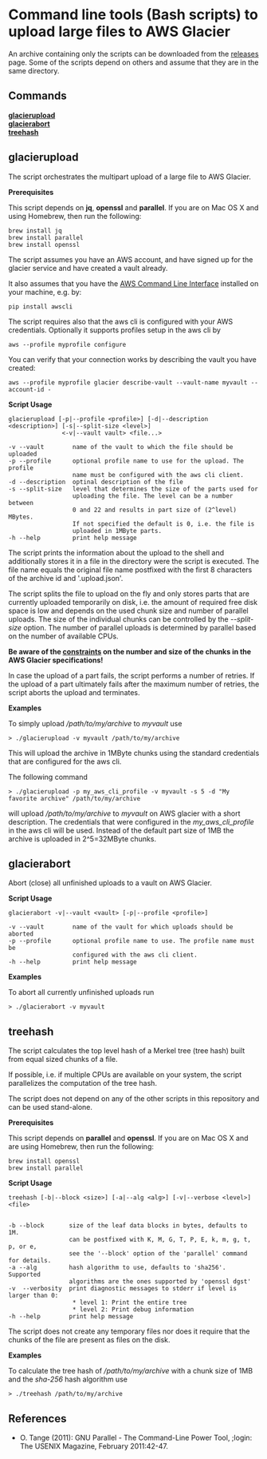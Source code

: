 # Command line tools (Bash scripts) to upload large files to AWS Glacier

An archive containing only the scripts can be downloaded from the [releases](https://github.com/numblr/glaciertools/releases) page. Some of the scripts depend on others and assume that they are in the same directory.

## Commands
**[glacierupload](#glacierupload)**<br>
**[glacierabort](#glacierabort)**<br>
**[treehash](#treehash)**

## glacierupload

The script orchestrates the multipart upload of a large file to AWS Glacier.

**Prerequisites**

This script depends on **jq**, **openssl** and **parallel**. If you are
on Mac OS X and using Homebrew, then run the following:

    brew install jq
    brew install parallel
    brew install openssl

The script assumes you have an AWS account, and have signed up for the glacier
service and have created a vault already.

It also assumes that you have the
[AWS Command Line Interface](http://docs.aws.amazon.com/cli/latest/userguide/installing.html)
installed on your machine, e.g. by:

    pip install awscli

The script requires also that the aws cli is configured with your AWS credentials.
Optionally it supports profiles setup in the aws cli by

    aws --profile myprofile configure

You can verify that your connection works by describing the vault you have created:

    aws --profile myprofile glacier describe-vault --vault-name myvault --account-id -


**Script Usage**

    glacierupload [-p|--profile <profile>] [-d|--description <description>] [-s|--split-size <level>]
                   <-v|--vault vault> <file...>

    -v --vault        name of the vault to which the file should be uploaded  
    -p --profile      optional profile name to use for the upload. The profile
                      name must be configured with the aws cli client.
    -d --description  optinal description of the file
    -s --split-size   level that determines the size of the parts used for
                      uploading the file. The level can be a number between
                      0 and 22 and results in part size of (2^level) MBytes.
                      If not specified the default is 0, i.e. the file is
                      uploaded in 1MByte parts.
    -h --help         print help message

The script prints the information about the upload to the shell and
additionally stores it in a file in the directory were the script is executed.
The file name equals the original file name postfixed with the first 8 characters
of the archive id and '.upload.json'.

The script splits the file to upload on the fly and only stores parts that are
currently uploaded temporarily on disk, i.e. the amount of required free disk
space is low and depends on the used chunk size and number of parallel uploads.
The size of the individual chunks can be controlled by the *--split-size* option.
The number of parallel uploads is determined by parallel based on the number of
available CPUs.

**Be aware of the [constraints](https://docs.aws.amazon.com/amazonglacier/latest/dev/uploading-archive-mpu.html#qfacts)
on the number and size of the chunks in the AWS Glacier specifications!**

In case the upload of a part fails, the script performs a number of retries. If
the upload of a part ultimately fails after the maximum number of retries, the
script aborts the upload and terminates.

**Examples**

To simply upload */path/to/my/archive* to *myvault* use

    > ./glacierupload -v myvault /path/to/my/archive

This will upload the archive in 1MByte chunks using the standard credentials
that are configured for the aws cli.

The following command

    > ./glacierupload -p my_aws_cli_profile -v myvault -s 5 -d "My favorite archive" /path/to/my/archive

will upload */path/to/my/archive* to *myvault* on AWS glacier with a short
description. The credentials that were configured in the *my_aws_cli_profile*
in the aws cli will be used. Instead of the default part size of 1MB the
archive is uploaded in 2^5=32MByte chunks.


## glacierabort

Abort (close) all unfinished uploads to a vault on AWS Glacier.

**Script Usage**

    glacierabort -v|--vault <vault> [-p|--profile <profile>]

    -v --vault        name of the vault for which uploads should be aborted  
    -p --profile      optional profile name to use. The profile name must be
                      configured with the aws cli client.
    -h --help         print help message

**Examples**

To abort all currently unfinished uploads run

    > ./glacierabort -v myvault


## treehash

The script calculates the top level hash of a Merkel tree (tree hash) built from
equal sized chunks of a file.

If possible, i.e. if multiple CPUs are available on your system, the script
parallelizes the computation of the tree hash.

The script does not depend on any of the other scripts in this repository and can
be used stand-alone.

**Prerequisites**

This script depends on **parallel** and **openssl**. If you are on Mac OS X
and are using Homebrew, then run the following:

    brew install openssl
    brew install parallel

**Script Usage**

    treehash [-b|--block <size>] [-a|--alg <alg>] [-v|--verbose <level>] <file>


    -b --block       size of the leaf data blocks in bytes, defaults to 1M.
                     can be postfixed with K, M, G, T, P, E, k, m, g, t, p, or e,
                     see the '--block' option of the 'parallel' command for details.
    -a --alg         hash algorithm to use, defaults to 'sha256'. Supported
                     algorithms are the ones supported by 'openssl dgst'
    -v  --verbosity  print diagnostic messages to stderr if level is larger than 0:
                      * level 1: Print the entire tree
                      * level 2: Print debug information
    -h --help        print help message

The script does not create any temporary files nor does it require that the chunks
of the file are present as files on the disk.

**Examples**

To calculate the tree hash of */path/to/my/archive* with a chunk size of 1MB and
the *sha-256* hash algorithm use

    > ./treehash /path/to/my/archive


## References

* O. Tange (2011): GNU Parallel - The Command-Line Power Tool, ;login: The USENIX Magazine, February 2011:42-47.
